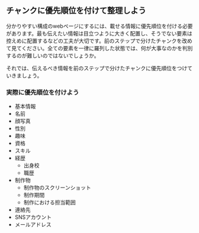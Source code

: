 ## チャンクに優先順位を付けて整理しよう
分かりやすい構成のwebページにするには、載せる情報に優先順位を付ける必要があります。最も伝えたい情報は目立つように大きく配置し、そうでない要素は控えめに配置するなどの工夫が大切です。前のステップで分けたチャンクを改めて見てください。全ての要素を一律に羅列した状態では、何が大事なのかを判別するのが難しいのではないでしょうか。

それでは、伝えるべき情報を前のステップで分けたチャンクに優先順位をつけていきましょう。

### 実際に優先順位を付けよう

- 基本情報
 - 名前
 - 顔写真
 - 性別
 - 趣味
 - 資格
 - スキル
- 経歴
  - 出身校
  - 職歴
- 制作物
  - 制作物のスクリーンショット
  - 制作期間
  - 制作における担当範囲
- 連絡先
 - SNSアカウント
 - メールアドレス
